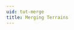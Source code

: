 ```yaml
---
uid: tut-merge
title: Merging Terrains
---
```


<div class="ui embed" data-source="youtube" data-id="AOsGuT9BqiQ">
</div>